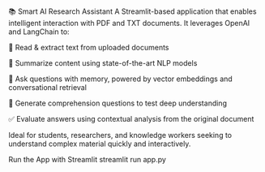 📚 Smart AI Research Assistant
A Streamlit-based application that enables intelligent interaction with PDF and TXT documents. It leverages OpenAI and LangChain to:

📄 Read & extract text from uploaded documents

🧠 Summarize content using state-of-the-art NLP models

💬 Ask questions with memory, powered by vector embeddings and conversational retrieval

🎯 Generate comprehension questions to test deep understanding

✅ Evaluate answers using contextual analysis from the original document

Ideal for students, researchers, and knowledge workers seeking to understand complex material quickly and interactively.


Run the App with Streamlit
streamlit run app.py
